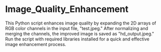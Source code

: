 # Image_Quality_Enhancement
This Python script enhances image quality by expanding the 2D arrays of RGB color channels in the input file, "test.jpeg." After normalizing and merging the channels, the improved image is saved as "hd_output.jpeg." Run the script with required libraries installed for a quick and effective image enhancement process.
